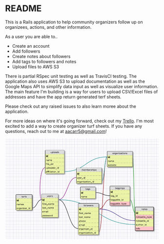 # README

This is a Rails application to help community organizers follow up on organizees, actions, and other information. 

As a user you are able to..
+ Create an account
+ Add followers
+ Create notes about followers
+ Add tags to followers and notes 
+ Upload files to AWS S3

There is partial RSpec unit testing as well as TravisCI testing. The application also uses AWS S3 to upload documentation as well as the Google Maps API to simplify data input as well as visualize user information. The main feature I'm building is a way for users to upload CSV/Excel files of addresses and have the app return generated terf sheets.

Please check out any raised issues to also learn moree about the application. 

For more ideas on where it's going forward, check out my [Trello](https://trello.com/b/2AeBVEEs/follow-up). I'm most excited to add a way to create organizer turf sheets.  If you have any questions, reach out to me at aacarr5@gmail.com! 

![schema](schema.jpg)


